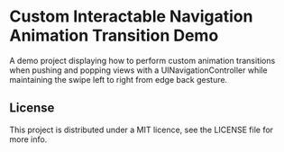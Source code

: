 # Custom Interactable Navigation Animation Transition Demo

A demo project displaying how to perform custom animation transitions when pushing and popping views with a UINavigationController while maintaining the swipe left to right from edge back gesture.

## License
This project is distributed under a MIT licence, see the LICENSE file for more info.

